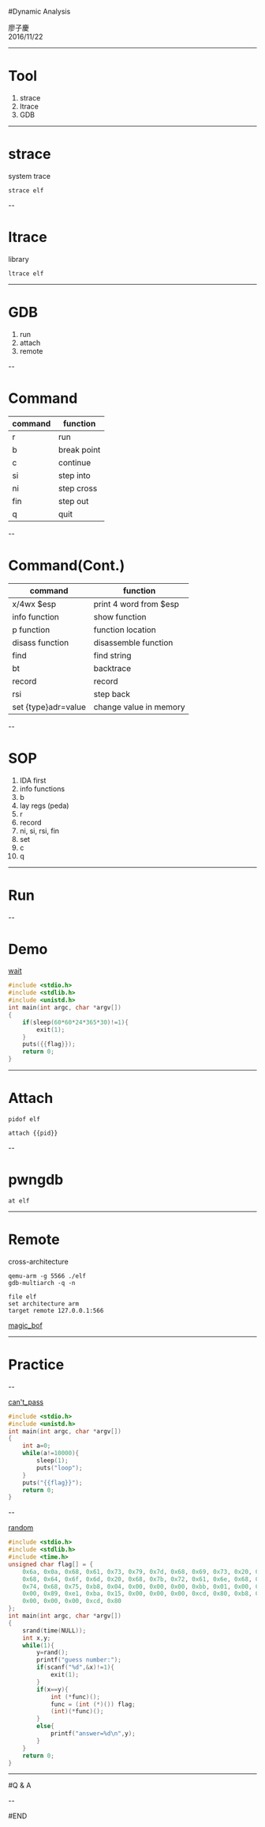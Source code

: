 #Dynamic Analysis

廖子慶  
2016/11/22 <!-- .element: align="right" -->

---

# Tool

1. strace
1. ltrace
1. GDB

---

# strace

system trace

```shell
strace elf
```

--

# ltrace

library

```shell
ltrace elf
```

---

# GDB

1. run
1. attach
1. remote

--

# Command

| command |  function   |
|   ---   |     ---     |
|    r    |     run     |
|    b    | break point |
|    c    |  continue   |
|   si    |  step into  |
|   ni    | step cross  |
|   fin   |  step out   |
|    q    |    quit     |

--

# Command(Cont.)

|       command       |        function        |
|         ---         |          ---           |
|     x/4wx $esp      | print 4 word from $esp |
|    info function    |     show function      |
|     p function      |   function location    |
|   disass function   |  disassemble function  |
|        find         |      find string       |
|         bt          |       backtrace        |
|       record        |         record         |
|         rsi         |       step back        |
| set {type}adr=value | change value in memory |


--

# SOP

1. IDA first
1. info functions
1. b
1. lay regs (peda)
1. r
1. record
1. ni, si, rsi, fin
1. set
1. c
1. q

---

# Run

--

# Demo

[wait](https://drive.google.com/open?id=0B5w3KuqR3zoBaVpJd3ZndWRWb3M) <!-- .element: target="_blank" -->

```c
#include <stdio.h>
#include <stdlib.h>
#include <unistd.h>
int main(int argc, char *argv[])
{
    if(sleep(60*60*24*365*30)!=1){
        exit(1);
    }
    puts({{flag}});
    return 0;
}
```

---

# Attach

```shell
pidof elf
```

```gdb
attach {{pid}}
```

--

# pwngdb

```gdb
at elf
```

---

# Remote

cross-architecture

```shell
qemu-arm -g 5566 ./elf
gdb-multiarch -q -n
```

```gdb
file elf
set architecture arm
target remote 127.0.0.1:566
```

[magic_bof](https://drive.google.com/open?id=0B5w3KuqR3zoBdUdLT3JaVlZSQXc) <!-- .element: target="_blank" -->

---

# Practice

--

[can't_pass](https://drive.google.com/open?id=0B5w3KuqR3zoBRHVyZFRBM2FnLWs) <!-- .element: target="_blank" -->

```c
#include <stdio.h>
#include <unistd.h>
int main(int argc, char *argv[])
{
    int a=0;
    while(a!=10000){
        sleep(1);
        puts("loop");
    }
    puts("{{flag}}");
    return 0;
}
```

--

[random](https://drive.google.com/open?id=0B5w3KuqR3zoBUFRoQU5rUEN6REU) <!-- .element: target="_blank" -->
```c
#include <stdio.h>
#include <stdlib.h>
#include <time.h>
unsigned char flag[] = {
    0x6a, 0x0a, 0x68, 0x61, 0x73, 0x79, 0x7d, 0x68, 0x69, 0x73, 0x20, 0x65,
    0x68, 0x64, 0x6f, 0x6d, 0x20, 0x68, 0x7b, 0x72, 0x61, 0x6e, 0x68, 0x6e,
    0x74, 0x68, 0x75, 0xb8, 0x04, 0x00, 0x00, 0x00, 0xbb, 0x01, 0x00, 0x00,
    0x00, 0x89, 0xe1, 0xba, 0x15, 0x00, 0x00, 0x00, 0xcd, 0x80, 0xb8, 0x01,
    0x00, 0x00, 0x00, 0xcd, 0x80
};
int main(int argc, char *argv[])
{
    srand(time(NULL));
    int x,y;
    while(1){
        y=rand();
        printf("guess number:");
        if(scanf("%d",&x)!=1){
            exit(1);
        }
        if(x==y){
            int (*func)();
            func = (int (*)()) flag;
            (int)(*func)();
        }
        else{
            printf("answer=%d\n",y);
        }
    }
    return 0;
}

```

---

#Q & A

--

#END

